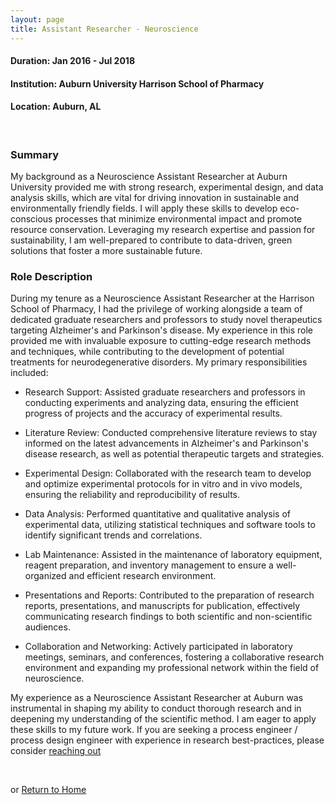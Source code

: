 ```yaml
---
layout: page
title: Assistant Researcher - Neuroscience
---
```


#### Duration: Jan 2016 - Jul 2018
#### Institution: Auburn University Harrison School of Pharmacy
#### Location: Auburn, AL

<br>

### Summary
My background as a Neuroscience Assistant Researcher at Auburn University provided me with strong research, experimental design, and data analysis skills, which are vital for driving innovation in sustainable and environmentally friendly fields. I will apply these skills to develop eco-conscious processes that minimize environmental impact and promote resource conservation. Leveraging my research expertise and passion for sustainability, I am well-prepared to contribute to data-driven, green solutions that foster a more sustainable future.

### Role Description
During my tenure as a Neuroscience Assistant Researcher at the Harrison School of Pharmacy, I had the privilege of working alongside a team of dedicated graduate researchers and professors to study novel therapeutics targeting Alzheimer's and Parkinson's disease. My experience in this role provided me with invaluable exposure to cutting-edge research methods and techniques, while contributing to the development of potential treatments for neurodegenerative disorders. My primary responsibilities included:

- Research Support: Assisted graduate researchers and professors in conducting experiments and analyzing data, ensuring the efficient progress of projects and the accuracy of experimental results.

- Literature Review: Conducted comprehensive literature reviews to stay informed on the latest advancements in Alzheimer's and Parkinson's disease research, as well as potential therapeutic targets and strategies.

- Experimental Design: Collaborated with the research team to develop and optimize experimental protocols for in vitro and in vivo models, ensuring the reliability and reproducibility of results.

- Data Analysis: Performed quantitative and qualitative analysis of experimental data, utilizing statistical techniques and software tools to identify significant trends and correlations.

- Lab Maintenance: Assisted in the maintenance of laboratory equipment, reagent preparation, and inventory management to ensure a well-organized and efficient research environment.

- Presentations and Reports: Contributed to the preparation of research reports, presentations, and manuscripts for publication, effectively communicating research findings to both scientific and non-scientific audiences.

- Collaboration and Networking: Actively participated in laboratory meetings, seminars, and conferences, fostering a collaborative research environment and expanding my professional network within the field of neuroscience.

My experience as a Neuroscience Assistant Researcher at Auburn was instrumental in shaping my ability to conduct thorough research and in deepening my understanding of the scientific method. I am eager to apply these skills to my future work. If you are seeking a process engineer / process design engineer with experience in research best-practices, please consider [reaching out](/contact)

<br>

or [Return to Home](/)